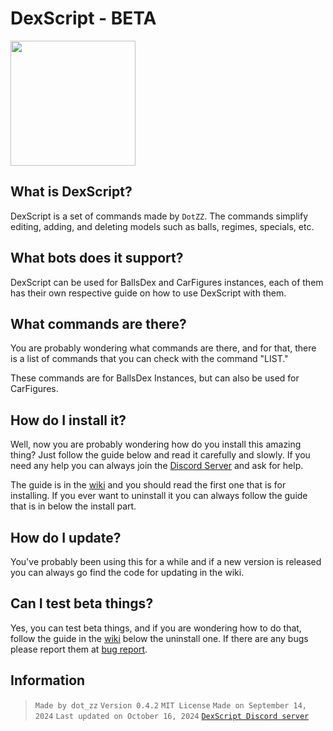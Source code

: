 # DexScript - BETA

<img src="https://i.imgur.com/uKfx0qO.png" width="200">

## What is DexScript?

DexScript is a set of commands made by ``DotZZ``. The commands simplify editing, adding, and deleting models such as balls, regimes, specials, etc.

## What bots does it support?

DexScript can be used for BallsDex and CarFigures instances, each of them has their own respective guide on how to use DexScript with them.

## What commands are there?  

You are probably wondering what commands are there, and for that, there is a list of commands that you can check with the command "LIST."

These commands are for BallsDex Instances, but can also be used for CarFigures.

## How do I install it?

Well, now you are probably wondering how do you install this amazing thing? Just follow the guide below and read it carefully and slowly. If you need any help you can always join the [Discord Server](https://discord.gg/pkKvMdP74Z) and ask for help.

The guide is in the [wiki](https://github.com/Dotsian/DexScript/wiki/Installing,-Updating,-and-Uninstalling) and you should read the first one that is for installing. If you ever want to uninstall it you can always follow the guide that is in below the install part.

## How do I update?

You've probably been using this for a while and if a new version is released you can always go find the code for updating in the wiki.

## Can I test beta things?

Yes, you can test beta things, and if you are wondering how to do that, follow the guide in the [wiki](https://github.com/Dotsian/DexScript/wiki/Installing,-Updating,-and-Uninstalling) below the uninstall one. If there are any bugs please report them at [bug report](https://github.com/Dotsian/DexScript/issues/new/choose).

## Information

> ``Made by dot_zz``
> ``Version 0.4.2``
> ``MIT License``
> ``Made on September 14, 2024``
> ``Last updated on October 16, 2024``
> [``DexScript Discord server``](https://discord.gg/pkKvMdP74Z)
